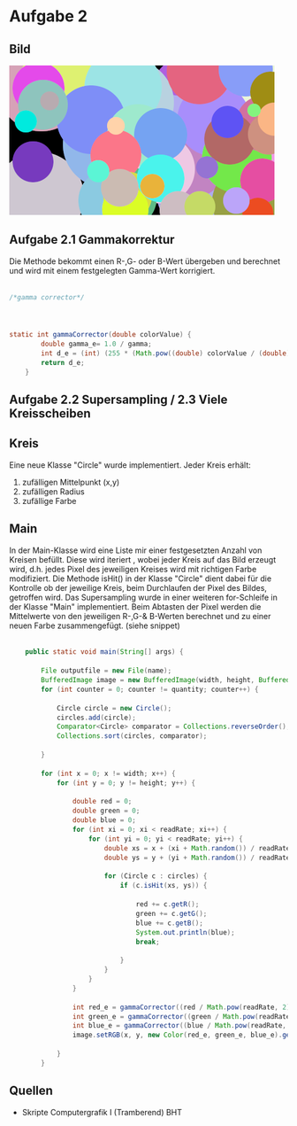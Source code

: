 # Aufgabe 2



## Bild

![](a02-3.png)


## Aufgabe 2.1 Gammakorrektur

Die Methode bekommt einen R-,G- oder B-Wert übergeben und berechnet und wird mit einem festgelegten Gamma-Wert korrigiert.

```java

/*gamma corrector*/



static int gammaCorrector(double colorValue) {
		double gamma_e= 1.0 / gamma;
		int d_e = (int) (255 * (Math.pow((double) colorValue / (double) 255, gamma_e));
		return d_e;
	}
```


## Aufgabe 2.2 Supersampling / 2.3 Viele Kreisscheiben

## Kreis

Eine neue Klasse "Circle" wurde implementiert. Jeder Kreis erhält:

1. zufälligen Mittelpunkt (x,y)
2. zufälligen Radius
3. zufällige Farbe

## Main

In der Main-Klasse wird eine Liste mir einer festgesetzten Anzahl von Kreisen befüllt.  Diese wird iteriert , wobei jeder Kreis auf das Bild erzeugt wird, d.h. jedes Pixel des jeweiligen Kreises wird mit richtigen Farbe modifiziert.
Die Methode isHit() in der Klasse "Circle" dient dabei für die Kontrolle ob der jeweilige Kreis, beim Durchlaufen der Pixel des Bildes, getroffen wird. Das Supersampling wurde in einer weiteren for-Schleife  in der Klasse "Main" implementiert.
Beim Abtasten der Pixel werden die Mittelwerte von den jeweiligen R-,G-& B-Werten berechnet und zu einer neuen Farbe zusammengefügt. (siehe snippet) 

```java

	public static void main(String[] args) {

		File outputfile = new File(name);
		BufferedImage image = new BufferedImage(width, height, BufferedImage.TYPE_INT_RGB);
		for (int counter = 0; counter != quantity; counter++) {

			Circle circle = new Circle();
			circles.add(circle);
			Comparator<Circle> comparator = Collections.reverseOrder();
			Collections.sort(circles, comparator);

		}

		for (int x = 0; x != width; x++) {
			for (int y = 0; y != height; y++) {

				double red = 0;
				double green = 0;
				double blue = 0;
				for (int xi = 0; xi < readRate; xi++) {
					for (int yi = 0; yi < readRate; yi++) {
						double xs = x + (xi + Math.random()) / readRate;
						double ys = y + (yi + Math.random()) / readRate;

						for (Circle c : circles) {
							if (c.isHit(xs, ys)) {

								red += c.getR();
								green += c.getG();
								blue += c.getB();
								System.out.println(blue);
								break;

							}
						}
					}
				}

				int red_e = gammaCorrector((red / Math.pow(readRate, 2)));
				int green_e = gammaCorrector((green / Math.pow(readRate, 2)));
				int blue_e = gammaCorrector((blue / Math.pow(readRate, 2)));
				image.setRGB(x, y, new Color(red_e, green_e, blue_e).getRGB());

			}
		}

```


## Quellen

- Skripte Computergrafik I (Tramberend) BHT

